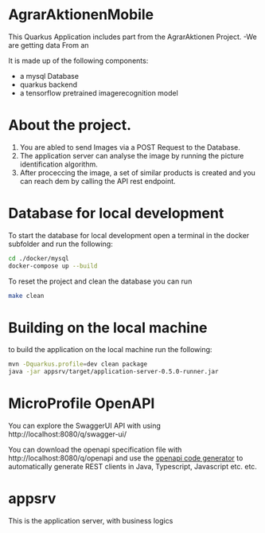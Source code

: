 # AgrarAktionenMobile

This Quarkus Application includes part from the AgrarAktionen Project.
  -We are getting data From an 

It is made up of the following components:
- a mysql Database 
- quarkus backend 
- a tensorflow pretrained imagerecognition model

About the project.
===
1. You are abled to send Images via a POST Request to the Database. 
2. The application server can analyse the image by running the picture identification algorithm.
3. After proceccing the image, a set of similar products is created and you can reach dem by calling the API rest endpoint.


Database for local development
===

To start the database for local development open a terminal in the docker subfolder and run the following: 
```bash
cd ./docker/mysql
docker-compose up --build
```

To reset the project and clean the database you can run
```bash
make clean
```

Building on the local machine
===
to build the application on the local machine run the following:
```bash
mvn -Dquarkus.profile=dev clean package
java -jar appsrv/target/application-server-0.5.0-runner.jar
```

MicroProfile OpenAPI
===
 You can explore the SwaggerUI API with using
 http://localhost:8080/q/swagger-ui/

 You can download the openapi specification file with  http://localhost:8080/q/openapi and use the [openapi code generator](https://openapi-generator.tech/) to automatically generate 
 REST clients in Java, Typescript, Javascript etc. etc.

appsrv
===
This is the application server, with business logics

